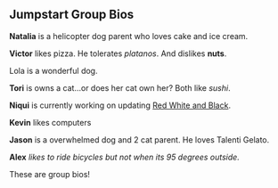 ## Jumpstart Group Bios

**Natalia** is a helicopter dog parent who loves cake and ice cream.

**Victor** likes pizza. He tolerates *platanos*. And dislikes **nuts**.

Lola is a wonderful dog.

**Tori** is owns a cat...or does her cat own her? Both like *sushi*. 

**Niqui** is currently working on updating [Red White and Black](https://dnoneill.github.io/demostite/#/home/).

**Kevin** likes computers

**Jason** is a overwhelmed dog and 2 cat parent.  He loves Talenti Gelato.

**Alex** *likes to ride bicycles but not when its 95 degrees outside.* 

These are group bios! 